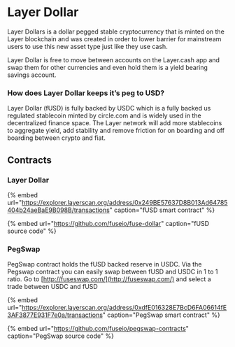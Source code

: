 # Layer Dollar

Layer Dollars is a dollar pegged stable cryptocurrency that is minted on the Layer blockchain and was created in order to lower barrier for mainstream users to use this new asset type just like they use cash.

Layer Dollar is free to move between accounts on the Layer.cash app and swap them for other currencies and even hold them is a yield bearing savings account.

### How does Layer Dollar keeps it’s peg to USD?

Layer Dollar \(fUSD\) is fully backed by USDC which is a fully backed us regulated stablecoin minted by circle.com and is widely used in the decentralized finance space. The Layer network will add more stablecoins to aggregate yield, add stability and remove friction for on boarding and off boarding between crypto and fiat. 

## Contracts

### Layer Dollar

{% embed url="https://explorer.layerscan.org/address/0x249BE57637D8B013Ad64785404b24aeBaE9B098B/transactions" caption="fUSD smart contract" %}

{% embed url="https://github.com/fuseio/fuse-dollar" caption="fUSD source code" %}

### PegSwap

PegSwap contract holds the fUSD backed reserve in USDC. Via the Pegswap contract you can easily swap between fUSD and USDC in 1 to 1 ratio. Go to [http://fuseswap.com/](http://fuseswap.com/) and select a trade between USDC and fUSD

{% embed url="https://explorer.layerscan.org/address/0xdfE016328E7BcD6FA06614fE3AF3877E931F7e0a/transactions" caption="PegSwap smart contract" %}

{% embed url="https://github.com/fuseio/pegswap-contracts" caption="PegSwap source code" %}







